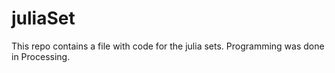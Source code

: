# juliaSet


This repo contains a file with code for the julia sets. Programming was done in Processing.
